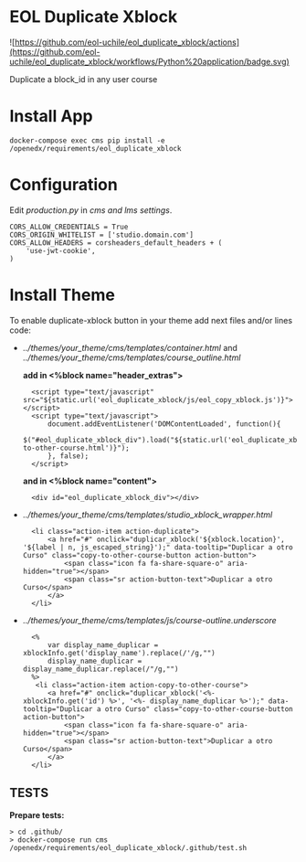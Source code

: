 # EOL Duplicate Xblock

![https://github.com/eol-uchile/eol_duplicate_xblock/actions](https://github.com/eol-uchile/eol_duplicate_xblock/workflows/Python%20application/badge.svg)

Duplicate a block_id in any user course

# Install App

    docker-compose exec cms pip install -e /openedx/requirements/eol_duplicate_xblock

# Configuration

Edit *production.py* in *cms and lms settings*.

    CORS_ALLOW_CREDENTIALS = True
    CORS_ORIGIN_WHITELIST = ['studio.domain.com']
    CORS_ALLOW_HEADERS = corsheaders_default_headers + (
        'use-jwt-cookie',
    )

# Install Theme

To enable duplicate-xblock button in your theme add next files and/or lines code:

- _../themes/your_theme/cms/templates/container.html_ and  _../themes/your_theme/cms/templates/course_outline.html_

    **add in <%block name="header_extras">**

        <script type="text/javascript" src="${static.url('eol_duplicate_xblock/js/eol_copy_xblock.js')}"></script>
        <script type="text/javascript">
            document.addEventListener('DOMContentLoaded', function(){ 
                $("#eol_duplicate_xblock_div").load("${static.url('eol_duplicate_xblock/html/copy-to-other-course.html')}");
            }, false);
        </script>

    **and in <%block name="content">**

        <div id="eol_duplicate_xblock_div"></div>

- _../themes/your_theme/cms/templates/studio_xblock_wrapper.html_

        <li class="action-item action-duplicate">
            <a href="#" onclick="duplicar_xblock('${xblock.location}', '${label | n, js_escaped_string}');" data-tooltip="Duplicar a otro Curso" class="copy-to-other-course-button action-button">
                <span class="icon fa fa-share-square-o" aria-hidden="true"></span>
                <span class="sr action-button-text">Duplicar a otro Curso</span>
            </a>
        </li>

- _../themes/your_theme/cms/templates/js/course-outline.underscore_

        <%
            var display_name_duplicar = xblockInfo.get('display_name').replace(/'/g,"")
            display_name_duplicar = display_name_duplicar.replace(/"/g,"")
        %>
         <li class="action-item action-copy-to-other-course">
            <a href="#" onclick="duplicar_xblock('<%- xblockInfo.get('id') %>', '<%- display_name_duplicar %>');" data-tooltip="Duplicar a otro Curso" class="copy-to-other-course-button action-button">
                <span class="icon fa fa-share-square-o" aria-hidden="true"></span>
                <span class="sr action-button-text">Duplicar a otro Curso</span>
            </a>
        </li>
        
## TESTS
**Prepare tests:**

    > cd .github/
    > docker-compose run cms /openedx/requirements/eol_duplicate_xblock/.github/test.sh
